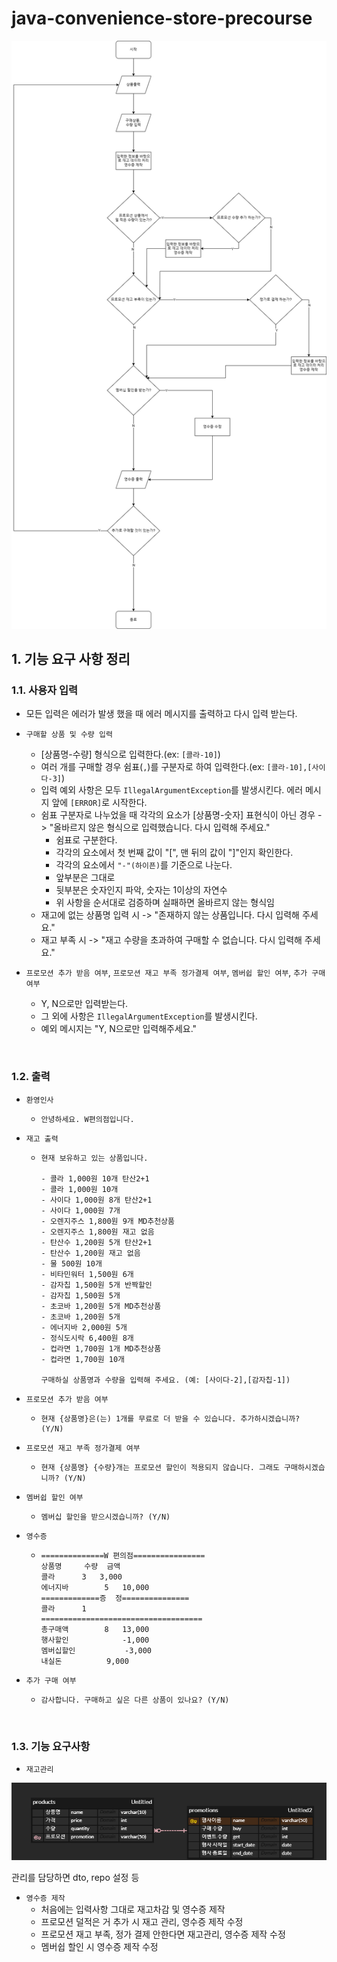 # java-convenience-store-precourse



<img src= "./순서도.png">



## 1. 기능 요구 사항 정리



### 1.1. 사용자 입력

- 모든 입력은 에러가 발생 했을 때 에러 메시지를 출력하고 다시 입력 받는다.

- `구매할 상품 및 수량 입력`
  - [상품명-수량] 형식으로 입력한다.(ex: `[콜라-10]`)
  - 여러 개를 구매할 경우 쉼표(`,`)를 구분자로 하여 입력한다.(ex: `[콜라-10],[사이다-3]`)
  - 입력 예외 사항은 모두 `IllegalArgumentException`를 발생시킨다. 에러 메시지 앞에 `[ERROR]`로 시작한다.
  - 쉼표 구분자로 나누었을 때 각각의 요소가 [상품명-숫자] 표현식이 아닌 경우 -> "올바르지 않은 형식으로 입력했습니다. 다시 입력해 주세요."
    - 쉼표로 구분한다.
    - 각각의 요소에서 첫 번째 값이 "[", 맨 뒤의 값이 "]"인지 확인한다.
    - 각각의 요소에서 `"-"(하이픈)`를 기준으로 나눈다.
    - 앞부분은 그대로
    - 뒷부분은 숫자인지 파악, 숫자는 1이상의 자연수
    - 위 사항을 순서대로 검증하며 실패하면 올바르지 않는 형식임
  - 재고에 없는 상품명 입력 시 -> "존재하지 않는 상품입니다. 다시 입력해 주세요."
  - 재고 부족 시 -> "재고 수량을 초과하여 구매할 수 없습니다. 다시 입력해 주세요."
- `프로모션 추가 받음 여부`, `프로모션 재고 부족 정가결제 여부`, `멤버쉽 할인 여부`, `추가 구매 여부`
  - Y, N으로만 입력받는다.
  - 그 외에 사항은 `IllegalArgumentException`를 발생시킨다.
  - 예외 메시지는 "Y, N으로만 입력해주세요."



<br>



### 1.2. 출력

- `환영인사`

  - ```text
    안녕하세요. W편의점입니다.
    ```

- `재고 출력`

  - ```text
    현재 보유하고 있는 상품입니다.
    
    - 콜라 1,000원 10개 탄산2+1
    - 콜라 1,000원 10개
    - 사이다 1,000원 8개 탄산2+1
    - 사이다 1,000원 7개
    - 오렌지주스 1,800원 9개 MD추천상품
    - 오렌지주스 1,800원 재고 없음
    - 탄산수 1,200원 5개 탄산2+1
    - 탄산수 1,200원 재고 없음
    - 물 500원 10개
    - 비타민워터 1,500원 6개
    - 감자칩 1,500원 5개 반짝할인
    - 감자칩 1,500원 5개
    - 초코바 1,200원 5개 MD추천상품
    - 초코바 1,200원 5개
    - 에너지바 2,000원 5개
    - 정식도시락 6,400원 8개
    - 컵라면 1,700원 1개 MD추천상품
    - 컵라면 1,700원 10개
    
    구매하실 상품명과 수량을 입력해 주세요. (예: [사이다-2],[감자칩-1])

- `프로모션 추가 받음 여부`

  - ```
    현재 {상품명}은(는) 1개를 무료로 더 받을 수 있습니다. 추가하시겠습니까? (Y/N)
    ```

- `프로모션 재고 부족 정가결제 여부`

  - ```
    현재 {상품명} {수량}개는 프로모션 할인이 적용되지 않습니다. 그래도 구매하시겠습니까? (Y/N)
    ```

- `멤버쉽 할인 여부`

  - ```
    멤버십 할인을 받으시겠습니까? (Y/N)
    ```

- `영수증`

  - ```
    ==============W 편의점================
    상품명		수량	금액
    콜라		3 	3,000
    에너지바 		5 	10,000
    =============증	정===============
    콜라		1
    ====================================
    총구매액		8	13,000
    행사할인			-1,000
    멤버십할인			-3,000
    내실돈			 9,000
    ```

- `추가 구매 여부`

  - ```
    감사합니다. 구매하고 싶은 다른 상품이 있나요? (Y/N)
    ```



<br>



### 1.3. 기능 요구사항

- `재고관리`

<img src='./erd.png'>



관리를 담당하면 dto, repo 설정 등



- `영수증 제작`
  - 처음에는 입력사항 그대로 재고차감 및 영수증 제작
  - 프로모션 덜적은 거 추가 시 재고 관리, 영수증 제작 수정
  - 프로모션 재고 부족, 정가 결제 안한다면 재고관리, 영수증 제작 수정
  - 멤버쉽 할인 시 영수증 제작 수정







